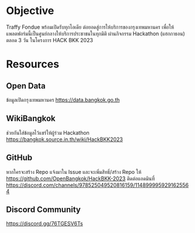 # Objective
Traffy Fondue พร้อมเปิดรับทุกไอเดีย ต่อยอดสู่การให้บริการของกรุงเทพมหานคร เพื่อให้แพลตฟอร์มนี้เป็นศูนย์กลางให้บริการประชาชนในทุกมิติ ผ่านกิจกรรม Hackathon (แฮกกาธอน) ตลอด 3 วัน ในโครงการ HACK BKK 2023

# Resources
## Open Data
ข้อมูลเปิดกรุงเทพมหานคร https://data.bangkok.go.th

## WikiBangkok
ช่วยกันใส่ข้อมูลไว้แชร์ให้ผู้ร่วม Hackathon https://bangkok.source.in.th/wiki/HackBKK2023

## GitHub
หากใครจะสร้าง Repo แจ้งมาใน Issue และจะเพิ่มสิทธิ์/สร้าง Repo ให้ https://github.com/OpenBangkok/HackBKK-2023 ติดต่อแอดมินที่ https://discord.com/channels/978525049520816159/1148999959291625564

## Discord Community
https://discord.gg/76TGESV6Ts


